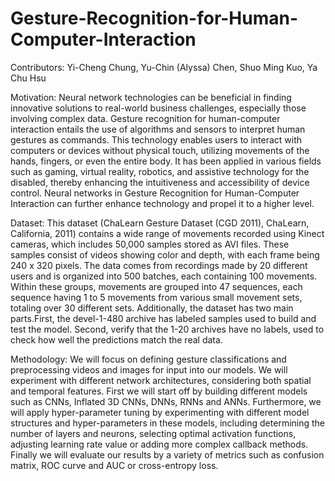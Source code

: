 # Gesture-Recognition-for-Human-Computer-Interaction

Contributors: Yi-Cheng Chung, Yu-Chin (Alyssa) Chen, Shuo Ming Kuo, Ya Chu Hsu

Motivation: 
Neural network technologies can be beneficial in finding innovative solutions to real-world business challenges, especially those involving complex data. Gesture recognition for human-computer interaction entails the use of algorithms and sensors to interpret human gestures as commands. This technology enables users to interact with computers or devices without physical touch, utilizing movements of the hands, fingers, or even the entire body. It has been applied in various fields such as gaming, virtual reality, robotics, and assistive technology for the disabled, thereby enhancing the intuitiveness and accessibility of device control. Neural networks in Gesture Recognition for Human-Computer Interaction can further enhance technology and propel it to a higher level.




Dataset: 
This dataset (ChaLearn Gesture Dataset (CGD 2011), ChaLearn, California, 2011) contains a wide range of movements recorded using Kinect cameras, which includes 50,000 samples stored as AVI files. These samples consist of videos showing color and depth, with each frame being 240 x 320 pixels. The data comes from recordings made by 20 different users and is organized into 500 batches, each containing 100 movements. Within these groups, movements are grouped into 47 sequences, each sequence having 1 to 5 movements from various small movement sets, totaling over 30 different sets. 
Additionally, the dataset has two main parts.First, the devel-1-480 archive has labeled samples used to build and test the model. Second, verify that the 1-20 archives have no labels, used to check how well the predictions match the real data.


Methodology:
We will focus on defining gesture classifications and preprocessing videos and images for input into our models. We will experiment with different network architectures, considering both spatial and temporal features.  First we will start off by building different models such as CNNs, Inflated 3D CNNs, DNNs, RNNs and ANNs. Furthermore, we will apply hyper-parameter tuning by experimenting with different model structures and hyper-parameters in these models, including determining the number of layers and neurons, selecting optimal activation functions, adjusting learning rate value or adding more complex callback methods. Finally we will evaluate our results by a variety of metrics such as confusion matrix, ROC curve and AUC or cross-entropy loss.
